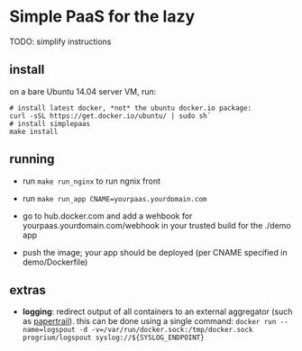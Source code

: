 # Simple PaaS for the lazy

TODO: simplify instructions

## install

on a bare Ubuntu 14.04 server VM, run:

```
# install latest docker, *not* the ubuntu docker.io package:
curl -sSL https://get.docker.io/ubuntu/ | sudo sh`
# install simplepaas
make install
```

## running

* run `make run_nginx` to run ngnix front

* run `make run_app CNAME=yourpaas.yourdomain.com`

* go to hub.docker.com and add a wehbook for
  yourpaas.yourdomain.com/webhook in your trusted build for the ./demo
  app

* push the image; your app should be deployed (per CNAME specified in
  demo/Dockerfile)

## extras

* **logging**: redirect output of all containers to an external
  aggregator (such as [papertrail](https://papertrailapp.com/)). this
  can be done using a single command: `docker run --name=logspout -d
  -v=/var/run/docker.sock:/tmp/docker.sock progrium/logspout
  syslog://${SYSLOG_ENDPOINT}`
